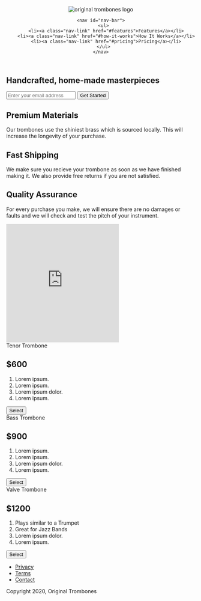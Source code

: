 <html>
<div id="page-wrapper">
  <header id="header">
    <div class="logo">
      <img
        id="header-img"
        src="https://s3.amazonaws.com/freecodecamp/original_trombones.png"
        alt="original trombones logo"
      />
    </div>

    <nav id="nav-bar">
      <ul>
        <li><a class="nav-link" href="#features">Features</a></li>
        <li><a class="nav-link" href="#how-it-works">How It Works</a></li>
        <li><a class="nav-link" href="#pricing">Pricing</a></li>
      </ul>
    </nav>
  </header>

  <div class="container"></div>

  <section id="hero">
    <h2>Handcrafted, home-made masterpieces</h2>
    <form id="form" action="https://www.freecodecamp.com/email-submit">
      <input
        name="email"
        id="email"
        type="email"
        placeholder="Enter your email address"
        required
      />
      <input id="submit" type="submit" value="Get Started" class="btn" />
    </form>
  </section>

  <div class="container">
    <section id="features">
      <div class="grid">
        <div class="icon"><i class="fa fa-3x fa-fire"></i></div>
        <div class="desc">
          <h2>Premium Materials</h2>
          <p>
            Our trombones use the shiniest brass which is sourced locally. This
            will increase the longevity of your purchase.
          </p>
        </div>
      </div>
      <div class="grid">
        <div class="icon"><i class="fa fa-3x fa-truck"></i></div>
        <div class="desc">
          <h2>Fast Shipping</h2>
          <p>
            We make sure you recieve your trombone as soon as we have finished
            making it. We also provide free returns if you are not satisfied.
          </p>
        </div>
      </div>
      <div class="grid">
        <div class="icon">
          <i class="fa fa-3x fa-battery-full" aria-hidden="true"></i>
        </div>
        <div class="desc">
          <h2>Quality Assurance</h2>
          <p>
            For every purchase you make, we will ensure there are no damages or
            faults and we will check and test the pitch of your instrument.
          </p>
        </div>
      </div>
    </section>
    <section id="how-it-works">
      <iframe
        id="video"
        height="315"
        src="https://www.youtube-nocookie.com/embed/y8Yv4pnO7qc?rel=0&amp;controls=0&amp;showinfo=0"
        frameborder="0"
        allowfullscreen
      ></iframe>
    </section>
    <section id="pricing">
      <div class="product" id="tenor">
        <div class="level">Tenor Trombone</div>
        <h2>$600</h2>
        <ol>
          <li>Lorem ipsum.</li>
          <li>Lorem ipsum.</li>
          <li>Lorem ipsum dolor.</li>
          <li>Lorem ipsum.</li>
        </ol>
        <button class="btn">Select</button>
      </div>
      <div class="product" id="bass">
        <div class="level">Bass Trombone</div>
        <h2>$900</h2>
        <ol>
          <li>Lorem ipsum.</li>
          <li>Lorem ipsum.</li>
          <li>Lorem ipsum dolor.</li>
          <li>Lorem ipsum.</li>
        </ol>
        <button class="btn">Select</button>
      </div>
      <div class="product" id="valve">
        <div class="level">Valve Trombone</div>
        <h2>$1200</h2>
        <ol>
          <li>Plays similar to a Trumpet</li>
          <li>Great for Jazz Bands</li>
          <li>Lorem ipsum dolor.</li>
          <li>Lorem ipsum.</li>
        </ol>
        <button class="btn">Select</button>
      </div>
    </section>
    <footer>
      <ul>
        <li><a href="#">Privacy</a></li>
        <li><a href="#">Terms</a></li>
        <li><a href="#">Contact</a></li>
      </ul>
      <span>Copyright 2020, Original Trombones</span>
    </footer>
  </div>
</div>

</html>
